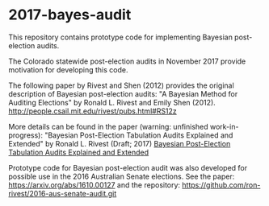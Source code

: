 # 2017-bayes-audit

This repository contains prototype code for implementing Bayesian
post-election audits.

The Colorado statewide post-election audits in November 2017 provide
motivation for developing this code.

The following paper by Rivest and Shen (2012) provides the original
description of Bayesian post-election audits:
    "A Bayesian Method for Auditing Elections"
    by Ronald L. Rivest and Emily Shen (2012).
    http://people.csail.mit.edu/rivest/pubs.html#RS12z
    
More details can be found in the paper (warning: unfinished work-in-progress):
    "Bayesian Post-Election Tabulation Audits Explained and Extended"
    by Ronald L. Rivest (Draft; 2017)
    [Bayesian Post-Election Tabulation Audits Explained and Extended](bayes-explained/bayesx.pdf)
    
Prototype code for Bayesian post-election audit was also developed for
possible use in the 2016 Australian Senate elections.  See the paper:
    https://arxiv.org/abs/1610.00127
and the repository:
    https://github.com/ron-rivest/2016-aus-senate-audit.git
